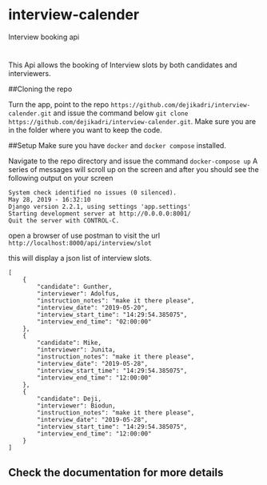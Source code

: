 # interview-calender
Interview booking api
#
This Api allows the booking of Interview slots by both candidates and interviewers.

##Cloning the repo

Turn the app, point to the repo `https://github.com/dejikadri/interview-calender.git` and issue the command below
`git clone https://github.com/dejikadri/interview-calender.git`. Make sure you are in the folder where you want to keep the code.

##Setup
Make sure you have `docker` and `docker compose`  installed.


Navigate to the repo directory and issue the command `docker-compose up`
A series of messages will scroll up on the screen and after you should see the following output on your screen
``` 
System check identified no issues (0 silenced).
May 28, 2019 - 16:32:10
Django version 2.2.1, using settings 'app.settings'
Starting development server at http://0.0.0.0:8001/
Quit the server with CONTROL-C.
```

open a browser of use postman to visit the url `http://localhost:8000/api/interview/slot`

this will display a json list of interview slots.
``` 
[
    {
        "candidate": Gunther,
        "interviewer": Adolfus,
        "instruction_notes": "make it there please",
        "interview_date": "2019-05-20",
        "interview_start_time": "14:29:54.385075",
        "interview_end_time": "02:00:00"
    },
    {
        "candidate": Mike,
        "interviewer": Junita,
        "instruction_notes": "make it there please",
        "interview_date": "2019-05-28",
        "interview_start_time": "14:29:54.385075",
        "interview_end_time": "12:00:00"
    },
    {
        "candidate": Deji,
        "interviewer": Biodun,
        "instruction_notes": "make it there please",
        "interview_date": "2019-05-28",
        "interview_start_time": "14:29:54.385075",
        "interview_end_time": "12:00:00"
    }
]
```

## Check the documentation for more details

